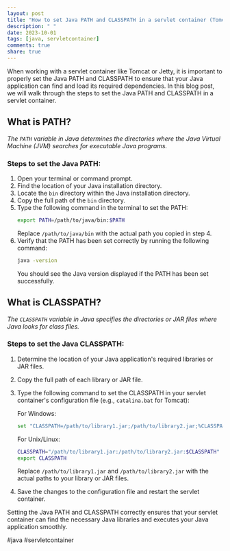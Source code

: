 ```yaml
---
layout: post
title: "How to set Java PATH and CLASSPATH in a servlet container (Tomcat, Jetty, etc.)"
description: " "
date: 2023-10-01
tags: [java, servletcontainer]
comments: true
share: true
---
```


When working with a servlet container like Tomcat or Jetty, it is important to properly set the Java PATH and CLASSPATH to ensure that your Java application can find and load its required dependencies. In this blog post, we will walk through the steps to set the Java PATH and CLASSPATH in a servlet container.

## What is PATH?
*The `PATH` variable in Java determines the directories where the Java Virtual Machine (JVM) searches for executable Java programs.* 

### Steps to set the Java PATH:
1. Open your terminal or command prompt.
2. Find the location of your Java installation directory.
3. Locate the `bin` directory within the Java installation directory.
4. Copy the full path of the `bin` directory.
5. Type the following command in the terminal to set the PATH:
   ```bash
   export PATH=/path/to/java/bin:$PATH
   ```
   Replace `/path/to/java/bin` with the actual path you copied in step 4.
6. Verify that the PATH has been set correctly by running the following command:
   ```bash
   java -version
   ```
   You should see the Java version displayed if the PATH has been set successfully.

## What is CLASSPATH?
*The `CLASSPATH` variable in Java specifies the directories or JAR files where Java looks for class files.* 

### Steps to set the Java CLASSPATH:
1. Determine the location of your Java application's required libraries or JAR files.
2. Copy the full path of each library or JAR file.
3. Type the following command to set the CLASSPATH in your servlet container's configuration file (e.g., `catalina.bat` for Tomcat):
  
   For Windows:
   ```bash
   set "CLASSPATH=/path/to/library1.jar;/path/to/library2.jar;%CLASSPATH%"
   ```
   For Unix/Linux:
   ```bash
   CLASSPATH="/path/to/library1.jar:/path/to/library2.jar:$CLASSPATH"
   export CLASSPATH
   ```
   Replace `/path/to/library1.jar` and `/path/to/library2.jar` with the actual paths to your library or JAR files.
  
4. Save the changes to the configuration file and restart the servlet container.

Setting the Java PATH and CLASSPATH correctly ensures that your servlet container can find the necessary Java libraries and executes your Java application smoothly.

#java #servletcontainer